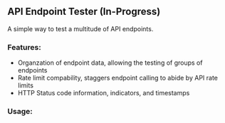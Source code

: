 ## API Endpoint Tester (In-Progress)

A simple way to test a multitude of API endpoints. 

### Features:
* Organzation of endpoint data, allowing the testing of groups of endpoints
* Rate limit compability, staggers endpoint calling to abide by API rate limits
* HTTP Status code information, indicators, and timestamps

### Usage:
